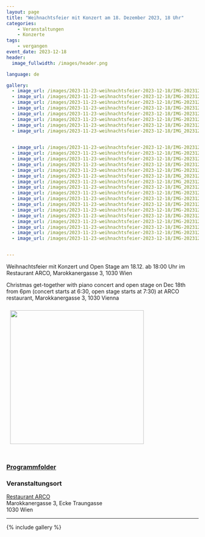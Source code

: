 ```yaml
---
layout: page
title: "Weihnachtsfeier mit Konzert am 18. Dezember 2023, 18 Uhr"
categories:
    - Veranstaltungen
    - Konzerte
tags:
    - vergangen
event_date: 2023-12-18
header:
  image_fullwidth: /images/header.png

language: de

gallery:
  - image_url: /images/2023-11-23-weihnachtsfeier-2023-12-18/IMG-20231218-WA0009.jpg
  - image_url: /images/2023-11-23-weihnachtsfeier-2023-12-18/IMG-20231219-WA0000.jpg
  - image_url: /images/2023-11-23-weihnachtsfeier-2023-12-18/IMG-20231219-WA0011.jpg
  - image_url: /images/2023-11-23-weihnachtsfeier-2023-12-18/IMG-20231219-WA0010.jpg
  - image_url: /images/2023-11-23-weihnachtsfeier-2023-12-18/IMG-20231219-WA0009.jpg
  - image_url: /images/2023-11-23-weihnachtsfeier-2023-12-18/IMG-20231219-WA0008.jpg
  - image_url: /images/2023-11-23-weihnachtsfeier-2023-12-18/IMG-20231219-WA0006.jpg
  - image_url: /images/2023-11-23-weihnachtsfeier-2023-12-18/IMG_20231218_190826.jpg
  

  - image_url: /images/2023-11-23-weihnachtsfeier-2023-12-18/IMG-20231219-WA0003.jpg
  - image_url: /images/2023-11-23-weihnachtsfeier-2023-12-18/IMG-20231219-WA0001.jpg
  - image_url: /images/2023-11-23-weihnachtsfeier-2023-12-18/IMG-20231219-WA0002.jpg
  - image_url: /images/2023-11-23-weihnachtsfeier-2023-12-18/IMG-20231219-WA0004.jpg
  - image_url: /images/2023-11-23-weihnachtsfeier-2023-12-18/IMG-20231219-WA0005.jpg
  - image_url: /images/2023-11-23-weihnachtsfeier-2023-12-18/IMG_20231218_202840.jpg
  - image_url: /images/2023-11-23-weihnachtsfeier-2023-12-18/IMG_20231218_203506.jpg
  - image_url: /images/2023-11-23-weihnachtsfeier-2023-12-18/IMG_20231218_205057.jpg
  - image_url: /images/2023-11-23-weihnachtsfeier-2023-12-18/IMG-20231218-WA0003.jpg
  - image_url: /images/2023-11-23-weihnachtsfeier-2023-12-18/IMG-20231218-WA0006.jpg
  - image_url: /images/2023-11-23-weihnachtsfeier-2023-12-18/IMG-20231218-WA0010.jpg
  - image_url: /images/2023-11-23-weihnachtsfeier-2023-12-18/IMG-20231218-WA0017.jpg
  - image_url: /images/2023-11-23-weihnachtsfeier-2023-12-18/IMG-20231218-WA0020.jpg
  - image_url: /images/2023-11-23-weihnachtsfeier-2023-12-18/IMG-20231218-WA0027.jpg
  - image_url: /images/2023-11-23-weihnachtsfeier-2023-12-18/IMG-20231218-WA0028.jpg
  - image_url: /images/2023-11-23-weihnachtsfeier-2023-12-18/IMG-20231218-WA0029.jpg
  - image_url: /images/2023-11-23-weihnachtsfeier-2023-12-18/IMG-20231218-WA0026.jpg


---
```



Weihnachtsfeier mit Konzert und Open Stage am 18.12. ab 18:00 Uhr im Restaurant ARCO, Marokkanergasse 3, 1030 Wien

Christmas get-together with piano concert and open stage on Dec 18th from 6pm (concert starts at 6:30, open stage starts at 7:30) at ARCO restaurant, Marokkanergasse 3, 1030 Vienna 

<a href="/images/poster-2023-12-18.png"><img src="/images/poster-2023-12-18.png" style="float:left;" width="350px" hspace="10" vspace="10"></a>


<div style="clear: both;">&nbsp;</div>

<!-- ### <a href="/files/2023-12-18-programm.pdf">Programm</a> -->


### [Programmfolder](/files/2023-12-18-programm.pdf)

### Veranstaltungsort

<a href="https://www.arco-wien.at/">Restaurant ARCO</a><br>
Marokkanergasse 3, Ecke Traungasse<br>
1030 Wien<br>



<div
    data-service="googlemaps"
    data-id="!1m18!1m12!1m3!1d2659.3477799445623!2d16.379385499999994!3d48.19991679999999!2m3!1f0!2f0!3f0!3m2!1i1024!2i768!4f13.1!3m3!1m2!1s0x476d077746b934cd%3A0x24201d34a1285888!2sMarokkanergasse%203%2C%201030%20Wien!5e0!3m2!1sen!2sat!4v1700816389930!5m2!1sen!2sat"
    data-autoscale
></div>

----

{% include gallery %}

